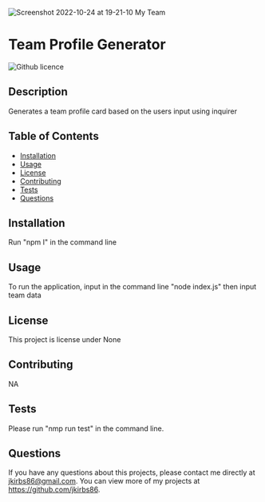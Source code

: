 
![Screenshot 2022-10-24 at 19-21-10 My Team](https://user-images.githubusercontent.com/51921860/197659971-178c8d69-c8f4-4b3e-87f4-29ca3822cce8.png)


# Team Profile Generator
  ![Github licence](http://img.shields.io/badge/license-None-blue.svg)
  
  ## Description 
  Generates a team profile card based on the users input using inquirer
  ## Table of Contents
  * [Installation](#installation)
  * [Usage](#usage)
  * [License](#license)
  * [Contributing](#contributing)
  * [Tests](#tests)
  * [Questions](#questions)
  
  ## Installation 
  Run "npm I" in the command line
  ## Usage 
  To run the application, input in the command line "node index.js" then input team data
  ## License 
  This project is license under None
  ## Contributing 
  NA
  ## Tests
  Please run "nmp run test" in the command line.
  ## Questions
  If you have any questions about this projects, please contact me directly at jkirbs86@gmail.com. You can view more of my projects at https://github.com/jkirbs86.
